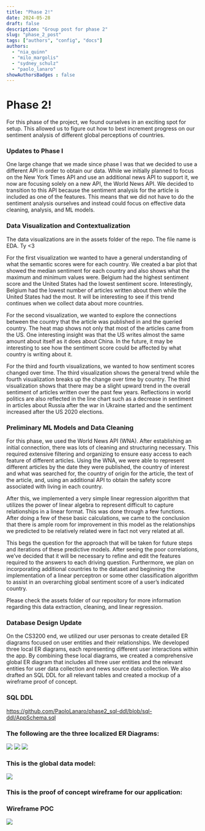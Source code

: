```yaml
---
title: "Phase 2!"
date: 2024-05-28
draft: false
description: "Group post for phase 2"
slug: "phase_2_post"
tags: ["authors", "config", "docs"]
authors:
  - "nia_quinn"
  - "milo_margolis"
  - "sydney_schulz"
  - "paolo_lanaro"
showAuthorsBadges : false
---
```

# Phase 2!

For this phase of the project, we found ourselves in an exciting spot for setup. This allowed us to figure out how to best increment progress on our sentiment analysis of different global perceptions of countries.

### Updates to Phase I

One large change that we made since phase I was that we decided to use a different API in order to obtain our data. While we initially planned to focus on the New York Times API and use an additional news API to support it, we now are focusing solely on a new API, the World News API. We decided to transition to this API because the sentiment analysis for the article is included as one of the features. This means that we did not have to do the sentiment analysis ourselves and instead could focus on effective data cleaning, analysis, and ML models.

### Data Visualization and Contextualization

The data visualizations are in the assets folder of the repo. The file name is EDA. Ty <3

For the first visualization we wanted to have a general understanding of what the semantic scores were for each country. We created a bar plot that showed the median sentiment for each country and also shows what the maximum and minimum values were. Belgium had the highest sentiment score and the United States had the lowest sentiment score. Interestingly, Belgium had the lowest number of articles written about them while the United States had the most. It will be interesting to see if this trend continues when we collect data about more countries.

For the second visualization, we wanted to explore the connections between the country that the article was published in and the queried country. The heat map shows not only that most of the articles came from the US. One interesting insight was that the US writes almost the same amount about itself as it does about China. In the future, it may be interesting to see how the sentiment score could be affected by what country is writing about it. 

For the third and fourth visualizations, we wanted to how sentiment scores changed over time. The third visualization shows the general trend while the fourth visualization breaks up the change over time by country. The third visualization shows that there may be a slight upward trend in the overall sentiment of articles written over the past few years. Reflections in world politics are also reflected in the line chart such as a decrease in sentiment in articles about Russia after the war in Ukraine started and the sentiment increased after the US 2020 elections.

### Preliminary ML Models and Data Cleaning

For this phase, we used the World News API (WNA). After establishing an initial connection, there was lots of cleaning and structuring necessary. This required extensive filtering and organizing to ensure easy access to each feature of different articles. Using the WNA, we were able to represent different articles by the date they were published, the country of interest and what was searched for, the country of origin for the article, the text of the article, and, using an additional API to obtain the safety score associated with living in each country.

After this, we implemented a very simple linear regression algorithm that utilizes the power of linear algebra to represent difficult to capture relationships in a linear format. This was done through a few functions. After doing a few of these basic calculations, we came to the conclusion that there is ample room for improvement in this model as the relationships we predicted to be relatively related were in fact not very related at all. 

This begs the question for the approach that will be taken for future steps and iterations of these predictive models. After seeing the poor correlations, we’ve decided that it will be necessary to refine and edit the features required to the answers to each driving question. Furthermore, we plan on incorporating additional countries to the dataset and beginning the implementation of a linear perceptron or some other classification algorithm to assist in an overarching global sentiment score of a user’s indicated country.

Please check the assets folder of our repository for more information regarding this data extraction, cleaning, and linear regression.

### **Database Design Update**

On the CS3200 end, we utilized our user personas to create detailed ER diagrams focused on user entities and their relationships. We developed three local ER diagrams, each representing different user interactions within the app. By combining these local diagrams, we created a comprehensive global ER diagram that includes all three user entities and the relevant entities for user data collection and news source data collection. We also drafted an SQL DDL for all relevant tables and created a mockup of a wireframe proof of concept.

### SQL DDL
https://github.com/PaoloLanaro/phase2_sql-ddl/blob/sql-ddl/AppSchema.sql

### The following are the three localized ER Diagrams:

<img src="https://i.imgur.com/73AsKPn.png" class="center"/>
<img src="https://i.imgur.com/dTQVP7w.png" class="center"/>
<img src="https://i.imgur.com/ThogIut.png" class="center"/>

### This is the global data model:

<img src="https://i.imgur.com/EOvQHQg.png" class="center"/>

### This is the proof of concept wireframe for our application:

### Wireframe POC
<img src="https://i.imgur.com/iFdaiJR.png" class="center"/>
